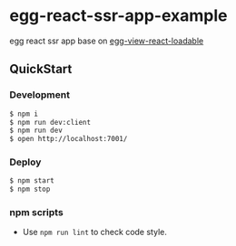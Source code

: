 # egg-react-ssr-app-example

egg react ssr app base on [egg-view-react-loadable](https://github.com/bingdian/egg-view-react-loadable)

## QuickStart

### Development

```bash
$ npm i
$ npm run dev:client
$ npm run dev
$ open http://localhost:7001/
```

### Deploy

```bash
$ npm start
$ npm stop
```

### npm scripts

- Use `npm run lint` to check code style.
